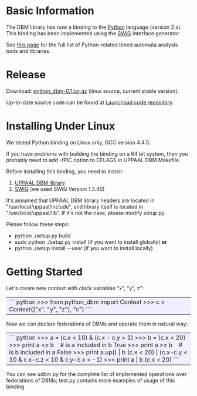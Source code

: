 # Basic Information

The DBM library has now a binding to the [Python](http://python.org/) language (version 2.x). This binding has been implemented using the [SWIG](http://www.swig.org/) interface generator.

See [this page](http://www.cs.aau.dk/~adavid/python/) for the full list of Python-related timed automata analysis tools and libraries.

# Release

Download: [python_dbm-0.1.tar.gz](http://www.cs.aau.dk/~adavid/UDBM/ureleases/python_dbm-0.1.tar.gz) (linux source, current stable version).  

Up-to-date source code can be found at [Launchpad code repository](https://launchpad.net/pydbm).

# Installing Under Linux

We tested Python binding on Linux only, GCC version 4.4.5\.

If you have problems with building the binding on a 64 bit system, then you probably need to add -fPIC option to CFLAGS in UPPAAL DBM Makefile.

Before installing this binding, you need to install:

1.  [UPPAAL DBM library](http://www.cs.aau.dk/~adavid/UDBM/)
2.  [SWIG](http://www.swig.org/) (we used SWIG Version 1.3.40)

It's assumed that UPPAAL DBM library headers are located in "/usr/local/uppaal/include", and library itself is located in "/usr/local/uppaal/lib". If it's not the case, please modify setup.py  

Please follow these steps:

*   python ./setup.py build
*   sudo python ./setup.py install (if you want to install globally) **or**
*   python ./setup install --user (if you want to install locally)

# Getting Started

Let's create new context with clock variables "x", "y", z":

<table bgcolor="#efefff">

<tbody>

<tr>

<td>
``` python  
>>> from python_dbm import Context  
>>> c = Context(["x", "y", "z"], "c")  
```
</td>
</tr>
</tbody>
</table>

Now we can declare federations of DBMs and operate them in natural way:

<table bgcolor="#efefff">
<tbody>
<tr>
<td>
``` python
>>> a = (c.x < 10) & (c.x - c.y > 1)  
>>> b = (c.x < 20)  
>>> print a <= b    # is a included in b  
True  
>>> print a >= b    # is b included in a  
False  
>>> print a.up() | b  
(c.x < 20) | (c.x-c.y < 10 & c.x-c.z < 10 & c.y-c.x < -1)  
>>> print a | b  
(c.x < 20)  
```
</td>
</tr>
</tbody>
</table>

You can see udbm.py for the complete list of implemented operations over federations of DBMs; test.py contains more examples of usage of this binding.
